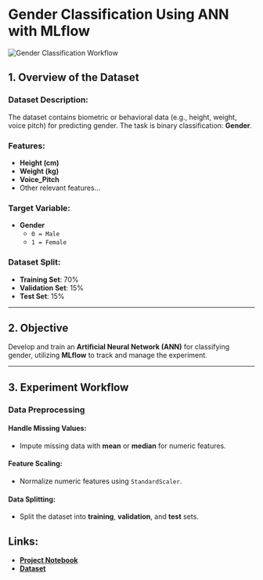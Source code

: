 # Gender Classification Using ANN with MLflow
![Gender Classification Workflow]()


## 1. Overview of the Dataset

### Dataset Description:
The dataset contains biometric or behavioral data (e.g., height, weight, voice pitch) for predicting gender. The task is binary classification: **Gender**.

### Features:
- **Height (cm)**
- **Weight (kg)**
- **Voice_Pitch**
- Other relevant features...

### Target Variable:
- **Gender**
  - `0 = Male`
  - `1 = Female`

### Dataset Split:
- **Training Set**: 70%  
- **Validation Set**: 15%  
- **Test Set**: 15%

---

## 2. Objective
Develop and train an **Artificial Neural Network (ANN)** for classifying gender, utilizing **MLflow** to track and manage the experiment.

---

## 3. Experiment Workflow

### Data Preprocessing

#### Handle Missing Values:
- Impute missing data with **mean** or **median** for numeric features.

#### Feature Scaling:
- Normalize numeric features using `StandardScaler`.

#### Data Splitting:
- Split the dataset into **training**, **validation**, and **test** sets.

## Links:
- **[Project Notebook](https://www.kaggle.com/code/alialarkawazi/gender-classification-dl-ann)**
- **[Dataset](https://www.kaggle.com/code/alialarkawazi/gender-classification-dl-ann?select=Transformed+Data+Set+-+Sheet1.csv)**
